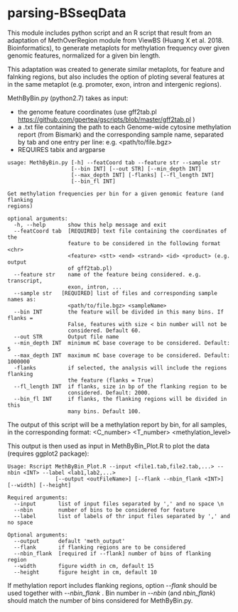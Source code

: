 # parsing-BSseqData

This module includes python script and an R script that result from an adaptation of MethOverRegion module from ViewBS (Huang X et al. 2018. Bioinformatics), to generate metaplots for methylation frequency over given genomic features, normalized for a given bin length.

This adaptation was created to generate similar metaplots, for feature and falnking regions, but also includes the option of ploting several features at in the same metaplot (e.g. promoter, exon, intron and intergenic regions).


MethByBin.py (python2.7) takes as input: 
- the genome feature coordinates (use gff2tab.pl https://github.com/gpertea/gscripts/blob/master/gff2tab.pl ) 
- a .txt file containing the path to each Genome-wide cytosine methylation report (from Bismark) and the corresponding sample name, separated by tab and one entry per line: e.g. <path/to/file.bgz> <sampleName>
- REQUIRES tabix and argparse

```
usage: MethByBin.py [-h] --featCoord tab --feature str --sample str
                    [--bin INT] [--out STR] [--min_depth INT]
                    [--max_depth INT] [-flanks] [--fl_length INT]
                    [--bin_fl INT]

Get methylation frequencies per bin for a given genomic feature (and flanking
regions)

optional arguments:
  -h, --help       show this help message and exit
  --featCoord tab  [REQUIRED] text file containing the coordinates of the
                   feature to be considered in the following format <chr>
                   <feature> <stt> <end> <strand> <id> <product> (e.g. output
                   of gff2tab.pl)
  --feature str    name of the feature being considered. e.g. transcript,
                   exon, intron, ...
  --sample str   [REQUIRED] list of files and corresponding sample names as:
                   <path/to/file.bgz> <sampleName>
  --bin INT        the feature will be divided in this many bins. If flanks =
                   False, features with size < bin number will not be
                   considered. Default 60.
  --out STR        Output file name
  --min_depth INT  minimum mC base coverage to be considered. Default: 5
  --max_depth INT  maximum mC base coverage to be considered. Default: 1000000
  -flanks          if selected, the analysis will include the regions flanking
                   the feature (flanks = True)
  --fl_length INT  if flanks, size in bp of the flanking region to be
                   considered. Default: 2000.
  --bin_fl INT     if flanks, the flanking regions will be divided in this
                   many bins. Default 100.

```

The output of this script will be a methylation report by bin, for all samples, in the corresponding format:
<file>	<sample>	<feature>	<bin>	<C_number>	<T_number>	<methylation_level>
  
This output is then used as input in MethByBin_Plot.R to plot the data (requires ggplot2 package):
```
Usage: Rscript MethByBin_Plot.R --input <file1.tab,file2.tab,...> --nbin <INT> --label <lab1,lab2,...> 
               [--output <outFileName>] [--flank --nbin_flank <INT>] [--width] [--height] 

Required arguments: 
  --input       list of input files separated by ',' and no space \n
  --nbin        number of bins to be considered for feature 
  --label       list of labels of thr input files separated by ',' and no space

Optional arguments:
  --output      default 'meth_output' 
  --flank       if flanking regions are to be considered 
  --nbin_flank  [required if --flank] number of bins of flanking region 
  --width       figure width in cm, default 15 
  --height      figure height in cm, default 10 
```

If methylation report includes flanking regions, option *--flank* should be used together with *--nbin_flank <INT>*.
  Bin number in *--nbin* (and *nbin_flank*) should match the number of bins considered for MethByBin.py. 
